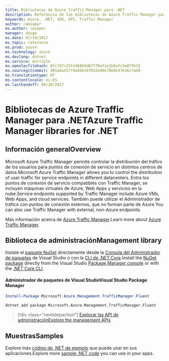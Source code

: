 ```yaml
---
title: Bibliotecas de Azure Traffic Manager para .NET
description: Referencia de las bibliotecas de Azure Traffic Manager para .NET
keywords: Azure, .NET, SDK, API, Traffic Manager
author: camsoper
ms.author: casoper
manager: douge
ms.date: 07/19/2017
ms.topic: reference
ms.prod: azure
ms.technology: azure
ms.devlang: dotnet
ms.service: multiple
ms.openlocfilehash: 0fc747c25fe368b5d67f70af1e2b9afc5e07f615
ms.sourcegitcommit: d95a6ad3774a49b16f652e40e7860e47636c7ad0
ms.translationtype: HT
ms.contentlocale: es-ES
ms.lasthandoff: 08/28/2017
---
```

# <a name="azure-traffic-manager-libraries-for-net"></a><span data-ttu-id="1965c-104">Bibliotecas de Azure Traffic Manager para .NET</span><span class="sxs-lookup"><span data-stu-id="1965c-104">Azure Traffic Manager libraries for .NET</span></span>

## <a name="overview"></a><span data-ttu-id="1965c-105">Información general</span><span class="sxs-lookup"><span data-stu-id="1965c-105">Overview</span></span>

<span data-ttu-id="1965c-106">Microsoft Azure Traffic Manager permite controlar la distribución del tráfico de los usuarios para puntos de conexión de servicio en distintos centros de datos.</span><span class="sxs-lookup"><span data-stu-id="1965c-106">Microsoft Azure Traffic Manager allows you to control the distribution of user traffic for service endpoints in different datacenters.</span></span> <span data-ttu-id="1965c-107">Entre los puntos de conexión de servicio compatibles con Traffic Manager, se incluyen máquinas virtuales de Azure, Web Apps y servicios en la nube.</span><span class="sxs-lookup"><span data-stu-id="1965c-107">Service endpoints supported by Traffic Manager include Azure VMs, Web Apps, and cloud services.</span></span> <span data-ttu-id="1965c-108">También puede utilizar el Administrador de tráfico con puntos de conexión externos, que no forman parte de Azure.</span><span class="sxs-lookup"><span data-stu-id="1965c-108">You can also use Traffic Manager with external, non-Azure endpoints.</span></span>

<span data-ttu-id="1965c-109">Más información acerca de [Azure Traffic Manager](https://docs.microsoft.com/en-us/azure/traffic-manager/traffic-manager-overview).</span><span class="sxs-lookup"><span data-stu-id="1965c-109">Learn more about [Azure Traffic Manager](https://docs.microsoft.com/en-us/azure/traffic-manager/traffic-manager-overview).</span></span>  

## <a name="management-library"></a><span data-ttu-id="1965c-110">Biblioteca de administración</span><span class="sxs-lookup"><span data-stu-id="1965c-110">Management library</span></span>

<span data-ttu-id="1965c-111">Instale el [paquete NuGet](https://www.nuget.org/packages/Microsoft.Azure.Management.TrafficManager.Fluent) directamente desde la [Consola del Administrador de paquetes][PackageManager] de Visual Studio o con la [CLI de .NET Core][DotNetCLI].</span><span class="sxs-lookup"><span data-stu-id="1965c-111">Install the [NuGet package](https://www.nuget.org/packages/Microsoft.Azure.Management.TrafficManager.Fluent) directly from the Visual Studio [Package Manager console][PackageManager] or with the [.NET Core CLI][DotNetCLI].</span></span>

#### <a name="visual-studio-package-manager"></a><span data-ttu-id="1965c-112">Administrador de paquetes de Visual Studio</span><span class="sxs-lookup"><span data-stu-id="1965c-112">Visual Studio Package Manager</span></span>

```powershell
Install-Package Microsoft.Azure.Management.TrafficManager.Fluent
```

```bash
dotnet add package Microsoft.Azure.Management.TrafficManager.Fluent
```

> [!div class="nextstepaction"]
> [<span data-ttu-id="1965c-113">Explorar las API de administración</span><span class="sxs-lookup"><span data-stu-id="1965c-113">Explore the management APIs</span></span>](/dotnet/api/overview/azure/trafficmanager/management)

## <a name="samples"></a><span data-ttu-id="1965c-114">Muestras</span><span class="sxs-lookup"><span data-stu-id="1965c-114">Samples</span></span>

<span data-ttu-id="1965c-115">Explore más [código de .NET de ejemplo](https://azure.microsoft.com/resources/samples/?platform=dotnet) que puede usar en sus aplicaciones.</span><span class="sxs-lookup"><span data-stu-id="1965c-115">Explore more [sample .NET code](https://azure.microsoft.com/resources/samples/?platform=dotnet) you can use in your apps.</span></span>

[PackageManager]: https://docs.microsoft.com/nuget/tools/package-manager-console
[DotNetCLI]: https://docs.microsoft.com/en-us/dotnet/core/tools/dotnet-add-package